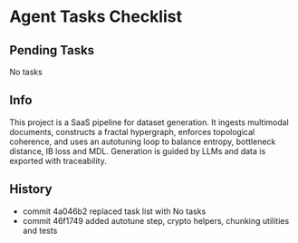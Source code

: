 # Agent Tasks Checklist

## Pending Tasks

No tasks
## Info
This project is a SaaS pipeline for dataset generation. It ingests multimodal documents, constructs a fractal hypergraph, enforces topological coherence, and uses an autotuning loop to balance entropy, bottleneck distance, IB loss and MDL. Generation is guided by LLMs and data is exported with traceability.

## History
- commit 4a046b2 replaced task list with No tasks
- commit 46f1749 added autotune step, crypto helpers, chunking utilities and tests
